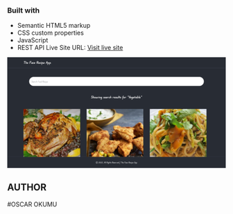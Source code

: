 ### Built with

- Semantic HTML5 markup
- CSS custom properties
- JavaScript
- REST API
 Live Site URL: [Visit live site](http://recipe2-neon.vercel.app/)

 ![](screenshot%20(1).png)


 ## AUTHOR 
 #OSCAR OKUMU